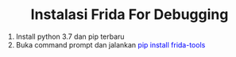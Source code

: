 <h1 align="center">Instalasi Frida For Debugging</h1>

1. Install python 3.7 dan pip terbaru
2. Buka command prompt dan jalankan <font color="blue">pip install frida-tools</font>
